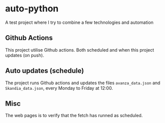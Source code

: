 # auto-python
A test project where I try to combine a few technologies and automation

## Github Actions
This project utilise Github actions. Both scheduled and when this project updates (on push). 

## Auto updates (schedule)
The project runs Github actions and updates the files `avanza_data.json` and `Skandia_data.json`, every Monday to Friday at 12:00. 

## Misc
The web pages is to verify that the fetch has runned as scheduled. 
